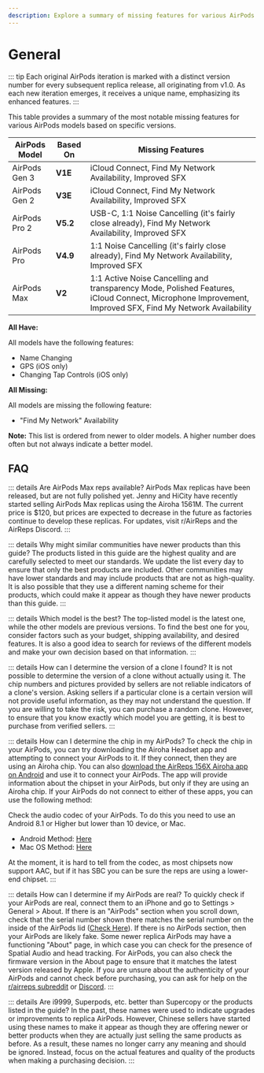 ```yaml
---
description: Explore a summary of missing features for various AirPods models, including AirPods Gen 3, AirPods Gen 2, AirPods Pro 2, AirPods Pro, and AirPods Max. Discover the specific features that are not available in each model and understand the common features they all share. Please note that newer versions do not necessarily imply better models.
---
```


# General

::: tip
Each original AirPods iteration is marked with a distinct version number for every subsequent replica release, all originating from v1.0. As each new iteration emerges, it receives a unique name, emphasizing its enhanced features.
:::

This table provides a summary of the most notable missing features for various AirPods models based on specific versions.

| AirPods Model | Based On | Missing Features                                                                                                                                         |
|---------------|----------|----------------------------------------------------------------------------------------------------------------------------------------------------------|
| AirPods Gen 3 | **V1E**  | iCloud Connect, Find My Network Availability, Improved SFX                                                                                               |
| AirPods Gen 2 | **V3E**  | iCloud Connect, Find My Network Availability, Improved SFX                                                                                               |
| AirPods Pro 2 | **V5.2** |  USB-C, 1:1 Noise Cancelling (it's fairly close already), Find My Network Availability, Improved SFX                                                             |
| AirPods Pro   | **V4.9** | 1:1 Noise Cancelling (it's fairly close already), Find My Network Availability, Improved SFX                                                             |
| AirPods Max   | **V2**   | 1:1 Active Noise Cancelling and transparency Mode, Polished Features, iCloud Connect, Microphone Improvement, Improved SFX, Find My Network Availability |

**All Have:**

All models have the following features:

- Name Changing
- GPS (iOS only)
- Changing Tap Controls (iOS only)

**All Missing:**

All models are missing the following feature:

- "Find My Network" Availability

**Note:** This list is ordered from newer to older models. A higher number does often but not always indicate a better model.

## FAQ

::: details Are AirPods Max reps available?
AirPods Max replicas have been released, but are not fully polished yet. Jenny and HiCity have recently started selling AirPods Max replicas using the Airoha 1561M. The current price is $120, but prices are expected to decrease in the future as factories continue to develop these replicas. For updates, visit r/AirReps and the AirReps Discord.
:::

::: details Why might similar communities have newer products than this guide?
The products listed in this guide are the highest quality and are carefully selected to meet our standards. We update the list every day to ensure that only the best products are included. Other communities may have lower standards and may include products that are not as high-quality. It is also possible that they use a different naming scheme for their products, which could make it appear as though they have newer products than this guide.
:::

::: details Which model is the best?
The top-listed model is the latest one, while the other models are previous versions. To find the best one for you, consider factors such as your budget, shipping availability, and desired features. It is also a good idea to search for reviews of the different models and make your own decision based on that information.
:::

::: details How can I determine the version of a clone I found?
It is not possible to determine the version of a clone without actually using it. The chip numbers and pictures provided by sellers are not reliable indicators of a clone's version. Asking sellers if a particular clone is a certain version will not provide useful information, as they may not understand the question. If you are willing to take the risk, you can purchase a random clone. However, to ensure that you know exactly which model you are getting, it is best to purchase from verified sellers.
:::

::: details How can I determine the chip in my AirPods?
To check the chip in your AirPods, you can try downloading the Airoha Headset app and attempting to connect your AirPods to it. If they connect, then they are using an Airoha chip. You can also [download the AirReps 156X Airoha app on Android](https://play.google.com/store/apps/details?id=com.airoha.utapp.sdk) and use it to connect your AirPods. The app will provide information about the chipset in your AirPods, but only if they are using an Airoha chip. If your AirPods do not connect to either of these apps, you can use the following method:

Check the audio codec of your AirPods. To do this you need to use an Android 8.1 or Higher but lower than 10 device, or Mac.

- Android Method: [Here](https://airreps.info/androidcodeccheck)
- Mac OS Method: [Here](https://airreps.info/maccodeccheck)

At the moment, it is hard to tell from the codec, as most chipsets now support AAC, but if it has SBC you can be sure the reps are using a lower-end chipset.
:::

::: details How can I determine if my AirPods are real?
To quickly check if your AirPods are real, connect them to an iPhone and go to Settings > General > About. If there is an "AirPods" section when you scroll down, check that the serial number shown there matches the serial number on the inside of the AirPods lid ([Check Here](http://airreps.info/aboutsection)). If there is no AirPods section, then your AirPods are likely fake. Some newer replica AirPods may have a functioning "About" page, in which case you can check for the presence of Spatial Audio and head tracking. For AirPods, you can also check the firmware version in the About page to ensure that it matches the latest version released by Apple. If you are unsure about the authenticity of your AirPods and cannot check before purchasing, you can ask for help on the [r/airreps subreddit](https://www.reddit.com/r/AirReps/) or [Discord](https://discord.com/invite/airreps).
:::

::: details Are i9999, Superpods, etc. better than Supercopy or the products listed in the guide?
In the past, these names were used to indicate upgrades or improvements to replica AirPods. However, Chinese sellers have started using these names to make it appear as though they are offering newer or better products when they are actually just selling the same products as before. As a result, these names no longer carry any meaning and should be ignored. Instead, focus on the actual features and quality of the products when making a purchasing decision.
:::

